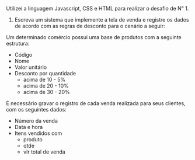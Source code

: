 

Utilizei a linguagem Javascript, CSS e HTML para realizar o desafio de N° 1.

1. Escreva um sistema que implemente a tela de venda e registre os dados de acordo com as regras de desconto para o cenário a seguir:

Um determinado comércio possui uma base de produtos com a seguinte estrutura:
  - Código
  - Nome
  - Valor unitário
  - Desconto por quantidade
    - acima de 10 - 5%
    - acima de 20 - 10%
    - acima de 30 - 20%
    
  É necessário gravar o registro de cada venda realizada para seus clientes, com os seguintes dados:
  - Número da venda
  - Data e hora
  - Itens vendidos com 
    - produto
    - qtde
    - vlr total de venda

